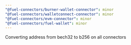 ```yaml
---
"@fuel-connectors/burner-wallet-connector": minor
"@fuel-connectors/walletconnect-connector": minor
"@fuel-connectors/evm-connector": minor
"@fuel-connectors/fuel-wallet": minor
---
```


Converting address from bech32 to b256 on all connectors
